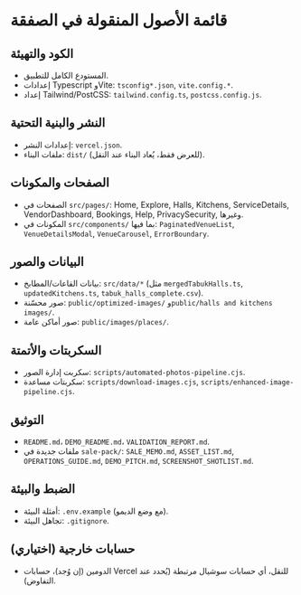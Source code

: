 # قائمة الأصول المنقولة في الصفقة

## الكود والتهيئة
- المستودع الكامل للتطبيق.
- إعدادات Typescript وVite: `tsconfig*.json`, `vite.config.*`.
- إعداد Tailwind/PostCSS: `tailwind.config.ts`, `postcss.config.js`.

## النشر والبنية التحتية
- إعدادات النشر: `vercel.json`.
- ملفات البناء: `dist/` (للعرض فقط، يُعاد البناء عند النقل).

## الصفحات والمكونات
- الصفحات في `src/pages/`: Home, Explore, Halls, Kitchens, ServiceDetails, VendorDashboard, Bookings, Help, PrivacySecurity, وغيرها.
- المكونات في `src/components/` بما فيها: `PaginatedVenueList`, `VenueDetailsModal`, `VenueCarousel`, `ErrorBoundary`.

## البيانات والصور
- بيانات القاعات/المطابخ: `src/data/*` (مثل `mergedTabukHalls.ts`, `updatedKitchens.ts`, `tabuk_halls_complete.csv`).
- صور محسّنة: `public/optimized-images/` و`public/halls and kitchens images/`.
- صور أماكن عامة: `public/images/places/`.

## السكربتات والأتمتة
- سكربت إدارة الصور: `scripts/automated-photos-pipeline.cjs`.
- سكربتات مساعدة: `scripts/download-images.cjs`, `scripts/enhanced-image-pipeline.cjs`.

## التوثيق
- `README.md`، `DEMO_README.md`، `VALIDATION_REPORT.md`.
- ملفات جديدة في `sale-pack/`: `SALE_MEMO.md`, `ASSET_LIST.md`, `OPERATIONS_GUIDE.md`, `DEMO_PITCH.md`, `SCREENSHOT_SHOTLIST.md`.

## الضبط والبيئة
- أمثلة البيئة: `.env.example` (مع وضع الديمو).
- تجاهل البيئة: `.gitignore`.

## حسابات خارجية (اختياري)
- الدومين (إن وُجد)، حسابات Vercel للنقل، أي حسابات سوشيال مرتبطة (يُحدد عند التفاوض).